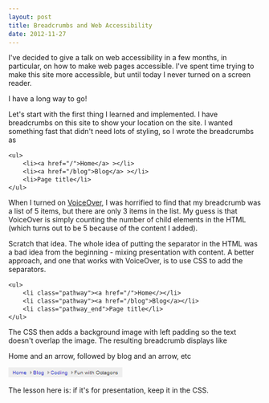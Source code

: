 ```yaml
---
layout: post
title: Breadcrumbs and Web Accessibility
date: 2012-11-27
---
```


I've decided to give a talk on web accessibility in a few months, in particular, on how to make web pages accessible. I've spent time trying to make this site more accessible, but until today I never turned on a screen reader.

I have a long way to go!

Let's start with the first thing I learned and implemented. I have breadcrumbs on this site to show your location on the site. I wanted something fast that didn't need lots of styling, so I wrote the breadcrumbs as

```
<ul>
    <li><a href="/">Home</a> ></li>
    <li><a href="/blog">Blog</a> ></li>
    <li>Page title</li>
</ul> 
```

When I turned on [VoiceOver](http://en.wikipedia.org/wiki/Voice-over/), I was horrified to find that my breadcrumb was a list of 5 items, but there are only 3 items in the list. My guess is that VoiceOver is simply counting the number of child elements in the HTML (which turns out to be 5 because of the content I added).

Scratch that idea. The whole idea of putting the separator in the HTML was a bad idea from the beginning - mixing presentation with content. A better approach, and one that works with VoiceOver, is to use CSS to add the separators.

```
<ul>
    <li class="pathway"><a href="/">Home</></li>
    <li class="pathway"><a href="/blog">Blog</a></li>
    <li class="pathway_end">Page title</li>
</ul>
```

The CSS then adds a background image with left padding so the text doesn't overlap the image. The resulting breadcrumb displays like

Home and an arrow, followed by blog and an arrow, etc

![](/static/img/blog/breadcrumbs-and-web-accessibility/breadcrumb_example.png)

The lesson here is: if it's for presentation, keep it in the CSS.